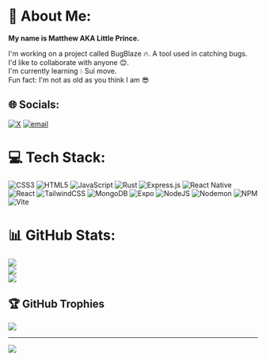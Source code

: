 # 💫 About Me:
**My name is Matthew AKA Little Prince.**

I'm working on a project called BugBlaze 🔥. A tool used in catching bugs.<br>I'd like to collaborate with anyone 😊.<br>I'm currently learning 💧 Sui move.<br>Fun fact: I'm not as old as you think I am 😎


## 🌐 Socials:
[![X](https://img.shields.io/badge/X-black.svg?logo=X&logoColor=white)](https://x.com/@Lil_Prince_1218) [![email](https://img.shields.io/badge/Email-D14836?logo=gmail&logoColor=white)](mailto:matthewmicheal2023@gmail.com) 

# 💻 Tech Stack:
![CSS3](https://img.shields.io/badge/css3-%231572B6.svg?style=for-the-badge&logo=css3&logoColor=white) ![HTML5](https://img.shields.io/badge/html5-%23E34F26.svg?style=for-the-badge&logo=html5&logoColor=white) ![JavaScript](https://img.shields.io/badge/javascript-%23323330.svg?style=for-the-badge&logo=javascript&logoColor=%23F7DF1E) ![Rust](https://img.shields.io/badge/rust-%23000000.svg?style=for-the-badge&logo=rust&logoColor=white) ![Express.js](https://img.shields.io/badge/express.js-%23404d59.svg?style=for-the-badge&logo=express&logoColor=%2361DAFB) ![React Native](https://img.shields.io/badge/react_native-%2320232a.svg?style=for-the-badge&logo=react&logoColor=%2361DAFB) ![React](https://img.shields.io/badge/react-%2320232a.svg?style=for-the-badge&logo=react&logoColor=%2361DAFB) ![TailwindCSS](https://img.shields.io/badge/tailwindcss-%2338B2AC.svg?style=for-the-badge&logo=tailwind-css&logoColor=white) ![MongoDB](https://img.shields.io/badge/MongoDB-%234ea94b.svg?style=for-the-badge&logo=mongodb&logoColor=white) ![Expo](https://img.shields.io/badge/expo-1C1E24?style=for-the-badge&logo=expo&logoColor=#D04A37) ![NodeJS](https://img.shields.io/badge/node.js-6DA55F?style=for-the-badge&logo=node.js&logoColor=white) ![Nodemon](https://img.shields.io/badge/NODEMON-%23323330.svg?style=for-the-badge&logo=nodemon&logoColor=%BBDEAD) ![NPM](https://img.shields.io/badge/NPM-%23CB3837.svg?style=for-the-badge&logo=npm&logoColor=white) ![Vite](https://img.shields.io/badge/vite-%23646CFF.svg?style=for-the-badge&logo=vite&logoColor=white)
# 📊 GitHub Stats:
![](https://github-readme-stats.vercel.app/api?username=MatthewTheCoder1218&theme=dark&hide_border=false&include_all_commits=false&count_private=false)<br/>
![](https://nirzak-streak-stats.vercel.app/?user=MatthewTheCoder1218&theme=dark&hide_border=false)<br/>
![](https://github-readme-stats.vercel.app/api/top-langs/?username=MatthewTheCoder1218&theme=dark&hide_border=false&include_all_commits=false&count_private=false&layout=compact)

## 🏆 GitHub Trophies
![](https://github-profile-trophy.vercel.app/?username=MatthewTheCoder1218&theme=radical&no-frame=false&no-bg=true&margin-w=4)

---
[![](https://visitcount.itsvg.in/api?id=MatthewTheCoder1218&icon=0&color=0)](https://visitcount.itsvg.in)
